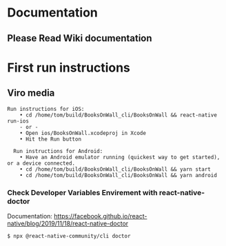 # Documentation 

## Please Read Wiki documentation

# First run instructions
## Viro media
```
Run instructions for iOS:
    • cd /home/tom/build/BooksOnWall_cli/BooksOnWall && react-native run-ios
    - or -
    • Open ios/BooksOnWall.xcodeproj in Xcode
    • Hit the Run button

  Run instructions for Android:
    • Have an Android emulator running (quickest way to get started), or a device connected.
    • cd /home/tom/build/BooksOnWall_cli/BooksOnWall && yarn start
    • cd /home/tom/build/BooksOnWall_cli/BooksOnWall && yarn android

```
### Check Developer Variables Envirement with react-native-doctor

Documentation: https://facebook.github.io/react-native/blog/2019/11/18/react-native-doctor

```
$ npx @react-native-community/cli doctor

```
